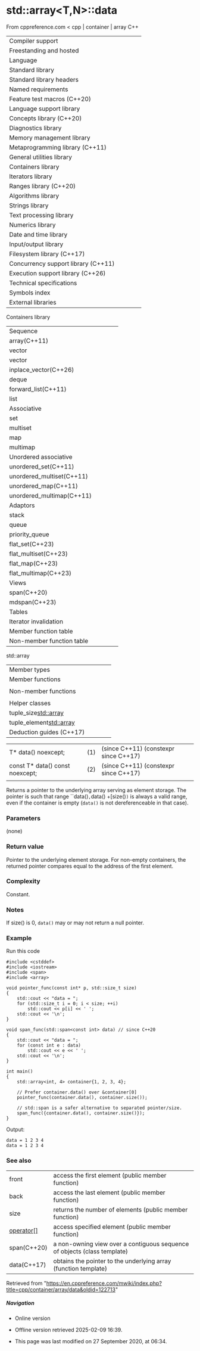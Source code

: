 # std::array<T,N>::data

From cppreference.com
< cpp‎ | container‎ | array
C++

|  |  |  |  |  |
| --- | --- | --- | --- | --- |
| Compiler support | | | | |
| Freestanding and hosted | | | | |
| Language | | | | |
| Standard library | | | | |
| Standard library headers | | | | |
| Named requirements | | | | |
| Feature test macros (C++20) | | | | |
| Language support library | | | | |
| Concepts library (C++20) | | | | |
| Diagnostics library | | | | |
| Memory management library | | | | |
| Metaprogramming library (C++11) | | | | |
| General utilities library | | | | |
| Containers library | | | | |
| Iterators library | | | | |
| Ranges library (C++20) | | | | |
| Algorithms library | | | | |
| Strings library | | | | |
| Text processing library | | | | |
| Numerics library | | | | |
| Date and time library | | | | |
| Input/output library | | | | |
| Filesystem library (C++17) | | | | |
| Concurrency support library (C++11) | | | | |
| Execution support library (C++26) | | | | |
| Technical specifications | | | | |
| Symbols index | | | | |
| External libraries | | | | |

Containers library

|  |  |  |  |  |
| --- | --- | --- | --- | --- |
| Sequence | | | | |
| array(C++11) | | | | |
| vector | | | | |
| vector<bool> | | | | |
| inplace_vector(C++26) | | | | |
| deque | | | | |
| forward_list(C++11) | | | | |
| list | | | | |
| Associative | | | | |
| set | | | | |
| multiset | | | | |
| map | | | | |
| multimap | | | | |
| Unordered associative | | | | |
| unordered_set(C++11) | | | | |
| unordered_multiset(C++11) | | | | |
| unordered_map(C++11) | | | | |
| unordered_multimap(C++11) | | | | |
| Adaptors | | | | |
| stack | | | | |
| queue | | | | |
| priority_queue | | | | |
| flat_set(C++23) | | | | |
| flat_multiset(C++23) | | | | |
| flat_map(C++23) | | | | |
| flat_multimap(C++23) | | | | |
| Views | | | | |
| span(C++20) | | | | |
| mdspan(C++23) | | | | |
| Tables | | | | |
| Iterator invalidation | | | | |
| Member function table | | | | |
| Non-member function table | | | | |

std::array

|  |  |  |  |  |
| --- | --- | --- | --- | --- |
| Member types | | | | |
| Member functions | | | | |
| |  |  |  |  |  | | --- | --- | --- | --- | --- | | Element access | | | | | | array::at | | | | | | [array::operator[]](operator_at.html "cpp/container/array/operator at") | | | | | | array::front | | | | | | array::back | | | | | | ****array::data**** | | | | | | Operations | | | | | | array::fill | | | | | | array::swap | | | | | | |  |  |  |  |  | | --- | --- | --- | --- | --- | | Iterators | | | | | | array::beginarray::cbegin | | | | | | array::endarray::cend | | | | | | array::rbeginarray::crbegin | | | | | | array::rendarray::crend | | | | | | |  |  |  |  |  | | --- | --- | --- | --- | --- | | Capacity | | | | | | array::empty | | | | | | array::size | | | | | | array::max_size | | | | | |  | | | | | |  | | | | | |  | | | | | |  | | | | | |  | | | | | |
| Non-member functions | | | | |
| |  |  |  |  |  | | --- | --- | --- | --- | --- | | operator==operator<=>(C++20) | | | | | | get(std::array) | | | | | | swap(std::array) | | | | | | to_array(C++20) | | | | | | |  |  |  |  |  | | --- | --- | --- | --- | --- | | operator|=operator<operator>operator<=operator>=(until C++20)(until C++20)(until C++20)(until C++20)(until C++20) | | | | | |
| Helper classes | | | | |
| tuple_size<std::array> | | | | |
| tuple_element<std::array> | | | | |
| Deduction guides (C++17) | | | | |

|  |  |  |
| --- | --- | --- |
| T\* data() noexcept; | (1) | (since C++11)  (constexpr since C++17) |
| const T\* data() const noexcept; | (2) | (since C++11)  (constexpr since C++17) |
|  |  |  |

Returns a pointer to the underlying array serving as element storage. The pointer is such that range ``data()`,`data() +[size()`)` is always a valid range, even if the container is empty (`data()` is not dereferenceable in that case).

### Parameters

(none)

### Return value

Pointer to the underlying element storage. For non-empty containers, the returned pointer compares equal to the address of the first element.

### Complexity

Constant.

### Notes

If size() is ​0​, `data()` may or may not return a null pointer.

### Example

Run this code

```
#include <cstddef>
#include <iostream>
#include <span>
#include <array>
 
void pointer_func(const int* p, std::size_t size)
{
    std::cout << "data = ";
    for (std::size_t i = 0; i < size; ++i)
        std::cout << p[i] << ' ';
    std::cout << '\n';
}
 
void span_func(std::span<const int> data) // since C++20
{
    std::cout << "data = ";
    for (const int e : data)
        std::cout << e << ' ';
    std::cout << '\n';
}
 
int main()
{
    std::array<int, 4> container{1, 2, 3, 4};
 
    // Prefer container.data() over &container[0]
    pointer_func(container.data(), container.size());
 
    // std::span is a safer alternative to separated pointer/size.
    span_func({container.data(), container.size()});
}

```

Output:

```
data = 1 2 3 4
data = 1 2 3 4

```

### See also

|  |  |
| --- | --- |
| front | access the first element   (public member function) |
| back | access the last element   (public member function) |
| size | returns the number of elements   (public member function) |
| [operator[]](operator_at.html "cpp/container/array/operator at") | access specified element   (public member function) |
| span(C++20) | a non-owning view over a contiguous sequence of objects   (class template) |
| data(C++17) | obtains the pointer to the underlying array   (function template) |

Retrieved from "<https://en.cppreference.com/mwiki/index.php?title=cpp/container/array/data&oldid=122713>"

##### Navigation

- Online version
- Offline version retrieved 2025-02-09 16:39.

- This page was last modified on 27 September 2020, at 06:34.